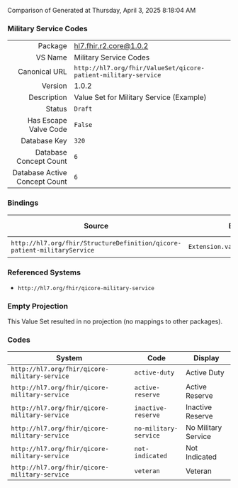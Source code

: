 Comparison of 
Generated at Thursday, April 3, 2025 8:18:04 AM

### Military Service Codes

|      |     |
| ---: | --- |
| Package | hl7.fhir.r2.core@1.0.2 |
| VS Name | Military Service Codes |
| Canonical URL | `http://hl7.org/fhir/ValueSet/qicore-patient-military-service` |
| Version | 1.0.2 |
| Description | Value Set for Military Service (Example) |
| Status | `Draft` |
| Has Escape Valve Code | `False` |
| Database Key | `320` |
| Database Concept Count | `6` |
| Database Active Concept Count | `6` |
### Bindings

| Source | Element | Binding | Strength | Element Short |
| ------ | ------- | ------- | -------- | ------------- |
| `http://hl7.org/fhir/StructureDefinition/qicore-patient-militaryService` | `Extension.valueCodeableConcept` | `http://hl7.org/fhir/ValueSet/qicore-patient-military-service` | `Example` | Value of extension |

### Referenced Systems

* `http://hl7.org/fhir/qicore-military-service`
### Empty Projection

This Value Set resulted in no projection (no mappings to other packages).

### Codes

| System | Code | Display |
| ------ | ---- | ------- |
| `http://hl7.org/fhir/qicore-military-service` | `active-duty` | Active Duty |
| `http://hl7.org/fhir/qicore-military-service` | `active-reserve` | Active Reserve |
| `http://hl7.org/fhir/qicore-military-service` | `inactive-reserve` | Inactive Reserve |
| `http://hl7.org/fhir/qicore-military-service` | `no-military-service` | No Military Service |
| `http://hl7.org/fhir/qicore-military-service` | `not-indicated` | Not Indicated |
| `http://hl7.org/fhir/qicore-military-service` | `veteran` | Veteran |
